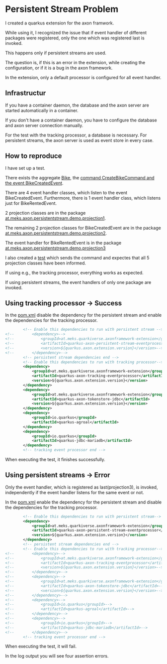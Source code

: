 # Persistent Stream Problem

I created a quarkus extension for the axon framwork.

While using it, I recognized the issue that if event handler of different packages were registered, only the one which was registered last is invoked.

This happens only if persistent streams are used. 

The question is, if this is an error in the extension, while creating the configuration, or if it is a bug in the axon framework.

In the extension, only a default processor is configured for all event handler.

## Infrastructur

If you have a container daemon, the database and the axon server are started automatically in a container.

If you don't have a container daemon, you have to configure the database and axon server connection manually.

For the test with the tracking processor, a database is necessary.
For persistent streams, the axon server is used as event store in every case.

## How to reproduce

I have set up a test. 

There exists the aggregate [Bike](src/main/java/at/meks/axon/persistentstream/demo/model/Bike.java), the [command CreateBikeCommand and the event BikeCreatedEvent](src/main/java/at/meks/axon/persistentstream/demo/Api.java).

There are 4 event handler classes, which listen to the event BikeCreatedEvent. Furthermore, there is 1 event handler class, which listens just for BikeRentedEvent.

2 projection classes are in the package [at.meks.axon.persistentstream.demo.projection1](src/main/java/at/meks/axon/persistentstream/demo/projection1). 

The remaining 2 projection classes for BikeCreatedEvent are in the package [at.meks.axon.persistentstream.demo.projection2](src/main/java/at/meks/axon/persistentstream/demo/projection2).

The event handler for BikeRentedEvent is in the package [at.meks.axon.persistentstream.demo.projection3](src/main/java/at/meks/axon/persistentstream/demo/projection3)

I also created a [test](src/test/java/at/meks/axon/persistentstream/demo/EventHandlingTest.java) which sends the command and expectes that all 5 projection classes have been informed.

If using e.g., the tracking processor, everything works as expected.

If using persistent streams, the event handlers of only one package are invoked.

## Using tracking processor -> Success
In the [pom.xml](pom.xml) disable the dependency for the persistent stream and enable the dependencies for the tracking processor.

```xml
        <!-- Enable this dependencies to run with persistent stream -->
<!--        <dependency>-->
<!--            <groupId>at.meks.quarkiverse.axonframework-extension</groupId>-->
<!--            <artifactId>quarkus-axon-persistent-stream-eventprocessor</artifactId>-->
<!--            <version>${quarkus.axon.extension.version}</version>-->
<!--        </dependency>-->
        <!-- persistent stream dependencies end -->
        <!-- Enable this dependencies to run with tracking processor-->
        <dependency>
            <groupId>at.meks.quarkiverse.axonframework-extension</groupId>
            <artifactId>quarkus-axon-tracking-eventprocessor</artifactId>
            <version>${quarkus.axon.extension.version}</version>
        </dependency>
        <dependency>
            <groupId>at.meks.quarkiverse.axonframework-extension</groupId>
            <artifactId>quarkus-axon-tokenstore-jdbc</artifactId>
            <version>${quarkus.axon.extension.version}</version>
        </dependency>
        <dependency>
            <groupId>io.quarkus</groupId>
            <artifactId>quarkus-agroal</artifactId>
        </dependency>
        <dependency>
            <groupId>io.quarkus</groupId>
            <artifactId>quarkus-jdbc-mariadb</artifactId>
        </dependency>
        <!-- tracking event processor end -->
```

When executing the test, it finishes successfully.

## Using persistent streams -> Error

Only the event handler, which is registered as last(projection3), is invoked, independently if the event handler listens for the same event or not.

In the [pom.xml](pom.xml) enable the dependency for the persistent stream and disable the dependencies for the tracking processor.

```xml
        <!-- Enable this dependencies to run with persistent stream-->
        <dependency>
            <groupId>at.meks.quarkiverse.axonframework-extension</groupId>
            <artifactId>quarkus-axon-persistent-stream-eventprocessor</artifactId>
            <version>${quarkus.axon.extension.version}</version>
        </dependency>
        <!-- persistent stream dependencies end -->
        <!-- Enable this dependencies to run with tracking processor-->
<!--        <dependency>-->
<!--            <groupId>at.meks.quarkiverse.axonframework-extension</groupId>-->
<!--            <artifactId>quarkus-axon-tracking-eventprocessor</artifactId>-->
<!--            <version>${quarkus.axon.extension.version}</version>-->
<!--        </dependency>-->
<!--        <dependency>-->
<!--            <groupId>at.meks.quarkiverse.axonframework-extension</groupId>-->
<!--            <artifactId>quarkus-axon-tokenstore-jdbc</artifactId>-->
<!--            <version>${quarkus.axon.extension.version}</version>-->
<!--        </dependency>-->
<!--        <dependency>-->
<!--            <groupId>io.quarkus</groupId>-->
<!--            <artifactId>quarkus-agroal</artifactId>-->
<!--        </dependency>-->
<!--        <dependency>-->
<!--            <groupId>io.quarkus</groupId>-->
<!--            <artifactId>quarkus-jdbc-mariadb</artifactId>-->
<!--        </dependency>-->
        <!-- tracking event processor end -->
```

When executing the test, it will fail.

In the log output you will see four assertion errors.